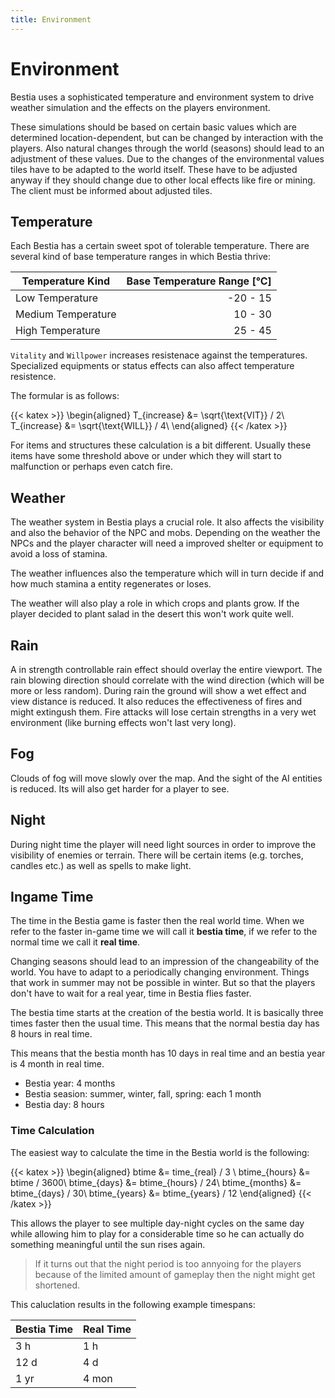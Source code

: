 ```yaml
---
title: Environment
---
```


# Environment

Bestia uses a sophisticated temperature and environment system to drive weather simulation and the effects on the players
environment.

These simulations should be based on certain basic values which are determined location-dependent, but can be changed by interaction with the players. Also natural changes through the world (seasons) should lead to an adjustment of these values.
Due to the changes of the environmental values tiles have to be adapted to the world itself. These have to be adjusted anyway if they should change due to other local effects like fire or mining. The client must be informed about adjusted tiles.

## Temperature

Each Bestia has a certain sweet spot of tolerable temperature. There are several kind of base temperature ranges in
which Bestia thrive:

| Temperature Kind   | Base Temperature Range [°C] |
| ------------------ | --------------------------: |
| Low Temperature    |                    -20 - 15 |
| Medium Temperature |                     10 - 30 |
| High Temperature   |                     25 - 45 |

`Vitality` and `Willpower` increases resistenace against the temperatures. Specialized equipments or status effects can also
affect temperature resistence.

The formular is as follows:

{{< katex >}}
\begin{aligned}
   T_{increase} &= \sqrt{\text{VIT}} / 2\\
   T_{increase}  &= \sqrt{\text{WILL}} / 4\\
\end{aligned}
{{< /katex >}}

For items and structures these calculation is a bit different. Usually these items have some threshold above or under which they will
start to malfunction or perhaps even catch fire.

## Weather

The weather system in Bestia plays a crucial role. It also affects the visibility and also the behavior of the NPC and
mobs. Depending on the weather the NPCs and the player character will need a improved shelter or equipment to avoid a
loss of stamina.

The weather influences also the temperature which will in turn decide if and how much stamina a entity regenerates or loses.

The weather will also play a role in which crops and plants grow. If the player decided to plant salad in the desert this won't work quite well.

## Rain

A in strength controllable rain effect should overlay the entire viewport. The rain blowing direction should correlate
with the wind direction (which will be more or less random). During rain the ground will show a wet effect and view distance is
reduced. It also reduces the effectiveness of fires and might extingush them. Fire attacks will lose certain strengths in a very wet environment (like burning effects won't last very long).

## Fog

Clouds of fog will move slowly over the map. And the sight of the AI entities is reduced. Its will also get harder for a player to see.

## Night

During night time the player will need light sources in order to improve
the visibility of enemies or terrain. There will be certain items (e.g. torches, candles etc.) as well as spells to
make light.

## Ingame Time

The time in the Bestia game is faster then the real world time. When we refer to the faster in-game time we will call it
**bestia time**, if we refer to the normal time we call it **real time**.

Changing seasons should lead to an impression of the changeability of the world. You have to adapt to a periodically
changing environment. Things that work in summer may not be possible in winter. But so that the players don't have
to wait for a real year, time in Bestia flies faster.

The bestia time starts at the creation of the bestia world. It is basically three times faster then the usual time.
This means that the normal bestia day has 8 hours in real time.

This means that the bestia month has 10 days in real time and an bestia year is 4 month in real time.

* Bestia year: 4 months
* Bestia seasion: summer, winter, fall, spring: each 1 month
* Bestia day: 8 hours

### Time Calculation

The easiest way to calculate the time in the Bestia world is the following:

{{< katex >}}
\begin{aligned}
   btime &= time_{real} / 3 \\
   btime_{hours} &= btime / 3600\\
   btime_{days} &= btime_{hours} / 24\\
   btime_{months} &= btime_{days} / 30\\
   btime_{years} &= btime_{years} / 12
\end{aligned}
{{< /katex >}}

This allows the player to see multiple day-night cycles on the same day while allowing him to play for a considerable
time so he can actually do something meaningful until the sun rises again.

> If it turns out that the night period is too annyoing for the players because
> of the limited amount of gameplay then the night might get shortened.

This caluclation results in the following example timespans:

| Bestia Time | Real Time |
| ----------- | --------- |
| 3 h         | 1 h       |
| 12 d        | 4 d       |
| 1 yr        | 4 mon     |
